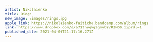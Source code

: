 ```yaml
---
artist: Nikolaienko
title: Rings
new_image: /images/rings.jpg
apple_link: https://nikolaienko-faitiche.bandcamp.com/album/rings
link: https://www.dropbox.com/s/a72tnyqbg3gmyb8/RINGS.zip?dl=1
published_date: 2021-04-06T21:17:16.271Z
---
```

